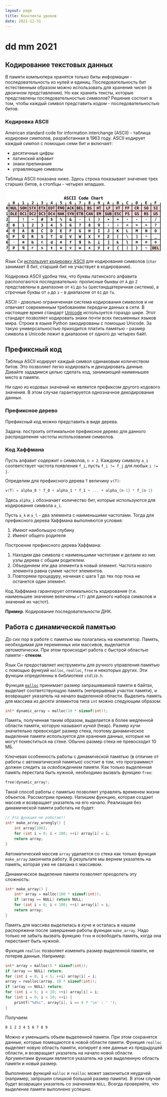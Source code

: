 ```yaml
---
layout: page
title: Конспекты уроков
date: 2021-12-31
---
```


# dd mm 2021

## Кодирование текстовых данных

В памяти компьютера хранятся только биты информации - последовательность из нулей и единиц. Последовательность бит естественным образом можно использовать для хранения чисел (в двоичном представлении). Но как хранить тексты, которые представлены последовательностью *символов*? Решение состоит в том, чтобы каждый символ представить *кодом* - последовательностью битов.

### Кодировка ASCII

American standard code for information interchange (ASCII) - таблица кодировки симполов, разработанная в 1963 году. ASCII кодирует каждый симпол с помощью семи бит и включает:

* десятичные цифры
* латинский алфавит
* знаки препинания
* управляющие символы

Таблица ASCII показана ниже. Здесь строка показывает значение трех старших битов, а столбцы - четырех младших.

![ASCII](ASCII_Code_Chart.svg.png)

Язык Си [использует кодировку ASCII](https://en.cppreference.com/w/cpp/language/ascii) для кодирования символов (`char` занимает 8 бит, старший бит не участвует в кодировании).

Кодировка ASCII удобна тем, что буквы латинского алфавита распологаются последовательно: прописные быквы от `A` до `Z` представлены в диапазоне от `41` до `5a` (шестандцатеричная система), а строчные буквы от `a` до `z` - в диапазоне от `61` до `7a`.

ASCII - довольно ограниченная система кодирования символов и не отвечает современным требованиям передачи данных в сети. В настоящее время стандарт [Unicode](https://ru.wikipedia.org/wiki/%D0%AE%D0%BD%D0%B8%D0%BA%D0%BE%D0%B4) используется гораздо шире. Этот стандарт позволяет кодировать знаки почти всех письменных языков мира. Строки в языке Python закодированы с помощью Unicode. За такую универсальностью приходится платить памятью - размер символа в Unicode лежит в диапазоне от одного до четырех байт.

## Префиксный код

Таблица ASCII кодирует каждый символ одинаковым количеством битов. Это позволяет легко кодировать и декодировать данные. Давайте зададимся целью сделать код, занимающий наименьшее место в памяти. 

Ни одно из кодовых значений не является префиксом другого кодового значения. В этом случае гарантируется однозначное декодирование данных.

### Префиксное дерево

Префиксный код можно представить в виде дерева.

Задача: построить оптимальное префиксное дерево для данного распределения частоты использования символов.

### Код Хаффмана

Пусть алфавит содержит `n` символов, `n > 2`. Каждому символу `a_i` соответствует частота появления `f_i`, пусть `f_i != f_j` для любых `i != j`.

Определим для префиксного дерева `T` величину `v(T)`:

```c
v(T) = alpha_0 * f_0 + alpha_1 * f_1 + ... + alpha_{n-1} * f_{n-1}
```

Здесь `alpha_i` обозначает количество бит, которые используются для кодирования символа `a_i`.

Пусть `a_k` и `a_l` - два элемента с наименьшими частотами. Тогда для префиксного дерева Хаффмана выполняются условия:

1. Имеют наибольшую глубину
2. Имеют общего родителя


Построение префиксного дерева Хаффмана:

1. Находим два символа с наименьшими частотами и делаем из них узлы дерева с общим родителем.
2. Объединяем эти два элемента в новый элемент. Частота нового элемента равна сумме частот элементов.
3. Повторяем процедуру, начиная с шага 1 до тех пор пока не останется один элемент.

Код Хаффмана гарантирует оптимальность кодирования (т.е. наименьшее значение величины `v(T)` для данного набора символов и значений их частот).

**Пример**. Кодирование последовательности ДНК.


## Работа с динамической памятью

До сих пор в работе с памятью мы полагались на компилятор. Память, необходимая для переменных или массивов, выделается *автоматически*. При этом происходит работа с быстрой областью памяти - **стеком**.

Язык Си предоставляет инструменты для ручного управления памятью с помощью функуий `malloc`, `realloc`, `free` и некоторых других. Эти функции определенны в библиотеке `stdlib.h`.

Функция [`malloc`](https://en.cppreference.com/w/c/memory/malloc) принимает размер запрашиваемой памяти в байтах, выделает соответствующую память (непрерывный участок памяти), и возвращает указатель на начало выделенной области. Выделить память для массива из десяти элементов типа `int` можно следующим образом:

```c
int* dynamic_array = malloc(10 * sizeof(int));
```

Память, полученная таким образом, выделается в более медленной области памяти, которую называют *кучей* (heap). Размер кучи значительно превосходит размер стека, поэтому динамическое выделение памяти используется для хранения данных, которые не могут поместиться на стеке. Обычно размер стека не превосходит 10 МБ.

Ключевая особенность работы с динамической памятью (в отличие от работы с автоматической памятью) состоит в том, что программист должен следить за *освобождением* памяти. Как только выделенная память перестала быть нужной, необходимо вызвать функцию `free`:

```c
free(dynamic_array);
```

Такой способ работы с памятью позволяет управлять временем жизни объектов. Рассмотрим пример. Напишем фукнцию, которая создает массив и возвращает указатель на его начало. Реализация без динамической памяти работать не будет:

```c
// Эта функция не работает!
int* make_array_wrongly() {
    int array[100];
    for (int i = 0; i < 100; ++i) array[i] = i;
    return array;
}
```

Автоматический массив `array` удалается со стека как только функция `make_array` закончила работу. В результате мы вернем указатель на память, которая уже не связана с массивом.

Динамическое выделение памяти позволяет преодолеть эту сложность:

```c
int* make_array() {
    int* array = malloc(100 * sizeof(int));
    if (array == NULL) return NULL;
    for (int i = 0; i < 100; ++i) array[i] = i;
    return array;
}
```

Память для массива выделилась в куче и осталась в нашем распоряжени после завершения работы фукнции `make_array`. Надо только не забыть вызвать функцию `free` и освободить память, когда она перестанет быть нужной.

Фукнция `realloc` позволяет изменить размер выделенной памяти, не потеряв данные. Например:

```c
int* array = malloc(5 * sizeof(int));
if (array == NULL) return;
for (int i = 0; i < 5; ++i) array[i] = i;
array = realloc(array, 10 * sizeof(int));
if (array == NULL) return;
for (int i = 5; i < 10; ++i) array[i] = i;
for (int i = 0; i < 10; ++i) {
    printf("%d%c", array[i], i == 9 ? '\n' : ' ');
}
```

Получаем:

```bash
0 1 2 3 4 5 6 7 8 9
```

Можно и уменьшить объем выделенной памяти. При этом сохранятся данные, которые помещаются в новой области памяти. Функция `realloc` выделяет новую область памяти, копирует в нее данные из предыдущей области, и возвращает указатель на начало новой области. Аргументами функции является указатель на уже выделенную область памяти и новый размер.

Выполнение функций `malloc` и `realloc` может закончиться неудачей (например, запрошен слишкой большой размер памяти). В этом случае будет возвращен указатель со значением `NULL`. Всегда проверяйте, что выделение памяти выполнено успешно.

